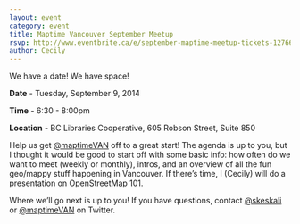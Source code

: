 ```yaml
---
layout: event
category: event
title: Maptime Vancouver September Meetup
rsvp: http://www.eventbrite.ca/e/september-maptime-meetup-tickets-12766628329
author: Cecily
---
```


We have a date! We have space!

**Date** - Tuesday, September 9, 2014

**Time** - 6:30 - 8:00pm

**Location** - BC Libraries Cooperative, 605 Robson Street, Suite 850

Help us get [@maptimeVAN](http://twitter.com/maptimevan) off to a great start! The agenda is up to you, but I thought it would be good to start off with some basic info: how often do we want to meet (weekly or monthly), intros, and an overview of all the fun geo/mappy stuff happening in Vancouver. If there’s time, I (Cecily) will do a presentation on OpenStreetMap 101.

Where we’ll go next is up to you! If you have questions, contact [@skeskali](http://twitter.com/skeskali) or [@maptimeVAN](http://twitter.com/maptimevan) on Twitter.